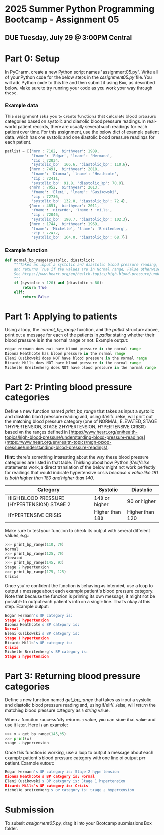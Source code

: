 # 2025 Summer Python Programming Bootcamp - Assignment 05

## DUE Tuesday, July 29 @ 3:00PM Central


Part 0: Setup
======
In PyCharm, create a new Python script names "assignment05.py".
Write all of your Python code for the below steps in the *assignment05.py* file.
You will add Python code to this file and then submit it using Box, as described below. Make sure to try running your code as you work your way through these.


### Example data
This assignment asks you to create functions that calculate blood pressure categories based on systolic and diastolic blood pressure readings. In real-world patient records, there are usually several such readings for each patient over time. For this assignment, use the below dict of example patient data, which has one systolic and one diastolic blood pressure readings for each patient.

```python 
patlist = [{'mrn': 7182, 'birthyear': 1989,
            'fname': 'Edgar', 'lname': 'Hermann',
            'zip': 72034,
            'systolic_bp': 166.6, 'diastolic_bp': 110.6},
           {'mrn': 7491, 'birthyear': 2018,
            'fname': 'Dionna', 'lname': 'Heathcote',
            'zip': 72411,
            'systolic_bp': 91.8, 'diastolic_bp': 70.9},
           {'mrn': 7052, 'birthyear': 2013,
            'fname': 'Eleni', 'lname': 'Gusikowski',
            'zip': 72736,
            'systolic_bp': 132.0, 'diastolic_bp': 72.4},
           {'mrn': 4851, 'birthyear': 2011,
            'fname': 'Ricardo', 'lname': 'Mills',
            'zip': 72046,
            'systolic_bp': 190.7, 'diastolic_bp': 102.3},
           {'mrn': 1744, 'birthyear': 1969,
            'fname': 'Michelle', 'lname': 'Breitenberg',
            'zip': 72472,
            'systolic_bp': 164.0, 'diastolic_bp': 68.7}]
```


### Example function
```python
def normal_bp_range(systolic, diastolic):
    """Takes as input a systolic and diastolic blood pressure reading, 
    and returns True if the values are in Normal range, False otherwise.
    See https://www.heart.org/en/health-topics/high-blood-pressure/understanding-blood-pressure-readings
    """
    if (systolic < 120) and (diastolic < 80):
        return True
    elif:
        return False
```


# Part 1: Applying to patients
Using a loop, the *normal\_bp\_range* function, and the *patlist* structure above, 
print out a message for each of the patients in *patlist* stating whether their blood pressure is in the normal range or not. Example output:

```python 
Edgar Hermann does NOT have blood pressure in the normal range
Dionna Heathcote has blood pressure in the normal range
Eleni Gusikowski does NOT have blood pressure in the normal range
Ricardo Mills does NOT have blood pressure in the normal range
Michelle Breitenberg does NOT have blood pressure in the normal range

```


# Part 2: Printing blood pressure categories
Define a new function named *print\_bp\_range* that takes as input a systolic and diastolic blood pressure reading and, using if/elif/../else, will print out the matching blood pressure category (one of NORMAL, ELEVATED, STAGE 1 HYPERTENSION, STAGE 2 HYPERTENSION, HYPERTENSIVE CRISIS) based on the ranges defined in [https://www.heart.org/en/health-topics/high-blood-pressure/understanding-blood-pressure-readings](https://www.heart.org/en/health-topics/high-blood-pressure/understanding-blood-pressure-readings).

**Hint:** there's something interesting about the way these blood pressure categories are listed in that table. Thinking about how Python *if/elif/else* statements work, a direct translation of the below might not work perfectly for readings that would indicate hypertensive crisis *because a value like 181 is both higher than 180 and higher than 140*. 

| Category | Systolic | Diastolic |
| ---------|----------|-----------|
| HIGH BLOOD PRESSURE (HYPERTENSION) STAGE 2 | 140 or higher | 90 or higher |
| HYPERTENSIVE CRISIS | Higher than 180 | Higher than 120 |


Make sure to test your function to check its output with several different values, e.g.:

```python 
>>> print_bp_range(110, 70)
Normal
>>> print_bp_range(125, 70)
Elevated
>>> print_bp_range(145, 93)
Stage 2 hypertension
>>> print_bp_range(175, 125)
Crisis
```

Once you're confident the function is behaving as intended, use a loop to output a message about each example patient's blood pressure category. Note that because the function is printing its own message, it might not be possible to output each patient's info on a single line. That's okay at this step. Example output:


```python
Edgar Hermann's BP category is:
Stage 2 hypertension
Dionna Heathcote's BP category is:
Normal
Eleni Gusikowski's BP category is:
Stage 1 hypertension
Ricardo Mills's BP category is:
Crisis
Michelle Breitenberg's BP category is:
Stage 2 hypertension
```


# Part 3: Returning blood pressure categories
Define a new function named *get\_bp\_range* that takes as input a systolic and diastolic blood pressure reading and, using if/elif/../else, will *return* the matching blood pressure category as a *string* value.

When a function successfully returns a value, you can store that value and use it later. Here is an example:


```python
>>> x = get_bp_range(145,95)
>>> print(x)
Stage 2 hypertension
```

Once this function is working, use a loop to output a message about each example patient's blood pressure category with one line of output per patient. Example output:

```python
Edgar Hermann's BP category is: Stage 2 hypertension
Dionna Heathcote's BP category is: Normal
Eleni Gusikowski's BP category is: Stage 1 hypertension
Ricardo Mills's BP category is: Crisis
Michelle Breitenberg's BP category is: Stage 2 hypertension
```


# Submission

To submit *assignment05.py*, drag it into your Bootcamp submissions Box folder.